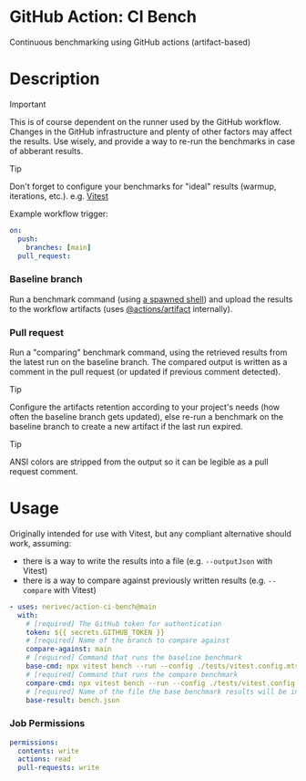 # GitHub Action: CI Bench

Continuous benchmarking using GitHub actions (artifact-based)

# Description

> [!IMPORTANT]
> This is of course dependent on the runner used by the GitHub workflow. Changes in the GitHub infrastructure and plenty of other factors may affect the results. Use wisely, and provide a way to re-run the benchmarks in case of abberant results.

> [!TIP]
> Don't forget to configure your benchmarks for "ideal" results (warmup, iterations, etc.). e.g. [Vitest](https://vitest.dev/api/#bench)

Example workflow trigger:

```yaml
on:
  push:
    branches: [main]
  pull_request:
```

### Baseline branch

Run a benchmark command (using [a spawned shell](https://nodejs.org/api/child_process.html#child_processexeccommand-options-callback)) and upload the results to the workflow artifacts (uses [@actions/artifact](https://github.com/actions/toolkit/tree/main/packages/artifact) internally).

### Pull request

Run a "comparing" benchmark command, using the retrieved results from the latest run on the baseline branch. The compared output is written as a comment in the pull request (or updated if previous comment detected).

> [!TIP]
> Configure the artifacts retention according to your project's needs (how often the baseline branch gets updated), else re-run a benchmark on the baseline branch to create a new artifact if the last run expired.

> [!TIP]
> ANSI colors are stripped from the output so it can be legible as a pull request comment.

# Usage

Originally intended for use with Vitest, but any compliant alternative should work, assuming:
- there is a way to write the results into a file (e.g. `--outputJson` with Vitest)
- there is a way to compare against previously written results (e.g. `--compare` with Vitest)

```yaml
- uses: nerivec/action-ci-bench@main
  with:
    # [required] The GitHub token for authentication
    token: ${{ secrets.GITHUB_TOKEN }}
    # [required] Name of the branch to compare against
    compare-against: main
    # [required] Command that runs the baseline benchmark
    base-cmd: npx vitest bench --run --config ./tests/vitest.config.mts --outputJson bench.json
    # [required] Command that runs the compare benchmark
    compare-cmd: npx vitest bench --run --config ./tests/vitest.config.mts --compare bench.json
    # [required] Name of the file the base benchmark results will be in (should match that of `*-cmd`)
    base-result: bench.json
```

### Job Permissions

```yaml
permissions:
  contents: write
  actions: read
  pull-requests: write
```
